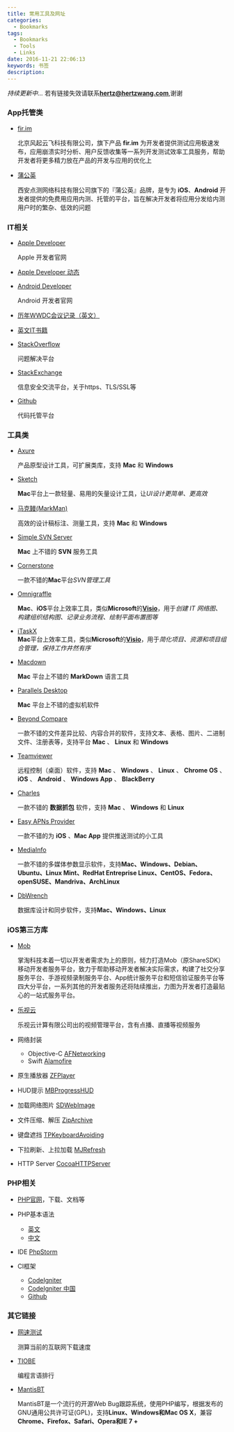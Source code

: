 ```yaml
---
title: 常用工具及网址
categories:
  - Bookmarks
tags:
  - Bookmarks
  - Tools
  - Links
date: 2016-11-21 22:06:13
keywords: 书签
description: 
---
```



*持续更新中...* 若有链接失效请联系[**hertz@hertzwang.com**](mailto:hertz@hertzwang.com),谢谢

### App托管类

* [fir.im](http://fir.im) 

	北京风起云飞科技有限公司，旗下产品 **fir.im** 为开发者提供测试应用极速发布，应用崩溃实时分析、用户反馈收集等一系列开发测试效率工具服务，帮助开发者将更多精力放在产品的开发与应用的优化上
* [蒲公英](https://www.pgyer.com) 

	西安点测网络科技有限公司旗下的『蒲公英』品牌，是专为 **iOS**、**Android** 开发者提供的免费用应用内测、托管的平台，旨在解决开发者将应用分发给内测用户时的繁杂、低效的问题
	
### IT相关

* [Apple Developer](https://developer.apple.com)

	Apple 开发者官网
	
* [Apple Developer 动态](https://developer.apple.com/news/)

* [Android Developer](https://developer.android.com)

	Android 开发者官网
	
<!-- more -->	

* [历年WWDC会议记录（英文）](http://www.asciiwwdc.com)

* [英文IT书籍](http://www.allitebooks.com)

* [StackOverflow](http://stackoverflow.com)

	问题解决平台

* [StackExchange](http://security.stackexchange.com)

	信息安全交流平台，关于https、TLS/SSL等
	
* [Github](https://github.com)

	代码托管平台

### 工具类
* [Axure](http://www.axure.com)
	
	产品原型设计工具，可扩展类库，支持 **Mac** 和 **Windows**
	
* [Sketch](https://www.sketchapp.com)

	**Mac**平台上一款轻量、易用的矢量设计工具，让*UI设计更简单、更高效*
	
* [马克鳗(MarkMan)](http://getmarkman.com/)

	高效的设计稿标注、测量工具，支持 **Mac** 和 **Windows**
	
* [Simple SVN Server](https://itunes.apple.com/cn/app/simple-svn-server/id1040404148?mt=12)

	**Mac** 上不错的 **SVN** 服务工具

* [Cornerstone](http://www.zennaware.com/cornerstone/)

	一款不错的**Mac**平台*SVN管理工具*
	
* [Omnigraffle](https://www.omnigroup.com/omnigraffle)

	**Mac**、**iOS**平台上效率工具，类似**Microsoft**的[**Visio**](https://products.office.com/zh-cn/visio/flowchart-software)，用于*创建 IT 网络图、构建组织结构图、记录业务流程、绘制平面布置图等*
	
* [iTaskX](https://itaskx.com/en/index.aspx)	
	**Mac**平台上效率工具，类似**Microsoft**的[**Visio**](https://products.office.com/zh-cn/project/project-and-portfolio-management-software)，用于*简化项目、资源和项目组合管理，保持工作井然有序*

* [Macdown](http://macdown.uranusjr.com/)

	**Mac** 平台上不错的 **MarkDown** 语言工具
	
* [Parallels Desktop](http://www.parallels.com/cn/products/desktop/)

	**Mac** 平台上不错的虚拟机软件
	
* [Beyond Compare](http://www.scootersoftware.com/download.php)

	一款不错的文件差异比较、内容合并的软件，支持文本、表格、图片、二进制文件、注册表等，支持平台 **Mac** 、 **Linux** 和 **Windows**
	
* [Teamviewer](https://www.teamviewer.com/en/)

	远程控制（桌面）软件，支持 **Mac** 、 **Windows** 、 **Linux** 、 **Chrome OS** 、 **iOS** 、 **Android** 、 **Windows App** 、 **BlackBerry** 
	
* [Charles](https://www.charlesproxy.com/)

	一款不错的 **数据抓包** 软件，支持 **Mac** 、 **Windows** 和 **Linux** 
	
* [Easy APNs Provider](https://itunes.apple.com/cn/app/easy-apns-provider-tui-song/id989622350?mt=12)

	一款不错的为 **iOS** 、**Mac App** 提供推送测试的小工具
	
* [MediaInfo](https://mediaarea.net/zh/MediaInfo)

	一款不错的多媒体参数显示软件，支持**Mac、Windows、Debian、Ubuntu、Linux Mint、RedHat Entreprise Linux、CentOS、Fedora、openSUSE、Mandriva、ArchLinux**
	
* [DbWrench](http://dbwrench.com)

	数据库设计和同步软件，支持**Mac、Windows、Linux**

### iOS第三方库

* [Mob](http://www.mob.com)

	掌淘科技本着一切以开发者需求为上的原则，倾力打造Mob（原ShareSDK）移动开发者服务平台，致力于帮助移动开发者解决实际需求，构建了社交分享服务平台、手游视频录制服务平台、App统计服务平台和短信验证服务平台等四大分平台，一系列其他的开发者服务还将陆续推出，力图为开发者打造最贴心的一站式服务平台。

* [乐视云](http://www.lecloud.com/zh-cn/help)

	乐视云计算有限公司出的视频管理平台，含有点播、直播等视频服务

* 网络封装 
	* Objective-C [AFNetworking](https://github.com/AFNetworking/AFNetworking) 
	* Swift [Alamofire](https://github.com/Alamofire/Alamofire)
	
* 原生播放器 [ZFPlayer](https://github.com/renzifeng/ZFPlayer)

* HUD提示 [MBProgressHUD](https://github.com/jdg/MBProgressHUD)

* 加载网络图片 [SDWebImage](https://github.com/rs/SDWebImage)

* 文件压缩、解压 [ZipArchive](https://github.com/ZipArchive/ZipArchive)

* 键盘遮挡 [TPKeyboardAvoiding](https://github.com/michaeltyson/TPKeyboardAvoiding)

* 下拉刷新、上拉加载 [MJRefresh](https://github.com/CoderMJLee/MJRefresh)

* HTTP Server [CocoaHTTPServer](https://github.com/robbiehanson/CocoaHTTPServer)

### PHP相关

* [PHP官网](http://php.net)，下载、文档等

* PHP基本语法
	* [英文](http://www.w3schools.com/php/)
	* [中文](http://w3school.com.cn/php/index.asp)

* IDE [PhpStorm](https://www.jetbrains.com/phpstorm/download/)

* CI框架 
	* [CodeIgniter](https://www.codeigniter.com)
	* [CodeIgniter 中国](http://codeigniter.org.cn)
	* [Github](https://github.com/bcit-ci/CodeIgniter/)

### 其它链接

* [网速测试](https://fast.com)

	测算当前的互联网下载速度
	
* [TIOBE](http://www.tiobe.com/tiobe-index/)

	编程言语排行
	
* [MantisBT](https://www.mantisbt.org)

	MantisBT是一个流行的开源Web Bug跟踪系统，使用PHP编写，根据发布的GNU通用公共许可证(GPL)，支持**Linux、Windows和Mac OS X**，兼容**Chrome、Firefox、Safari、Opera和IE 7 +**